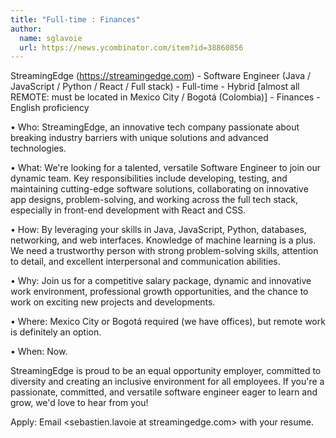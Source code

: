 ```yaml
---
title: "Full-time : Finances"
author:
  name: sglavoie
  url: https://news.ycombinator.com/item?id=38860856
---
```

StreamingEdge (<a href="https:&#x2F;&#x2F;streamingedge.com" rel="nofollow">https:&#x2F;&#x2F;streamingedge.com</a>) - Software Engineer (Java &#x2F; JavaScript &#x2F; Python &#x2F; React &#x2F; Full stack) - Full-time - Hybrid [almost all REMOTE: must be located in Mexico City &#x2F; Bogotá (Colombia)] - Finances - English proficiency

• Who: StreamingEdge, an innovative tech company passionate about breaking industry barriers with unique solutions and advanced technologies.

• What: We&#x27;re looking for a talented, versatile Software Engineer to join our dynamic team. Key responsibilities include developing, testing, and maintaining cutting-edge software solutions, collaborating on innovative app designs, problem-solving, and working across the full tech stack, especially in front-end development with React and CSS.

• How: By leveraging your skills in Java, JavaScript, Python, databases, networking, and web interfaces. Knowledge of machine learning is a plus. We need a trustworthy person with strong problem-solving skills, attention to detail, and excellent interpersonal and communication abilities.

• Why: Join us for a competitive salary package, dynamic and innovative work environment, professional growth opportunities, and the chance to work on exciting new projects and developments.

• Where: Mexico City or Bogotá required (we have offices), but remote work is definitely an option.

• When: Now.

StreamingEdge is proud to be an equal opportunity employer, committed to diversity and creating an inclusive environment for all employees. If you&#x27;re a passionate, committed, and versatile software engineer eager to learn and grow, we&#x27;d love to hear from you!

Apply: Email &lt;sebastien.lavoie at streamingedge.com&gt; with your resume.
